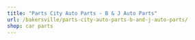 ```yaml
---
title: "Parts City Auto Parts - B & J Auto Parts"
url: /bakersville/parts-city-auto-parts-b-and-j-auto-parts/
shop: car parts
---
```

